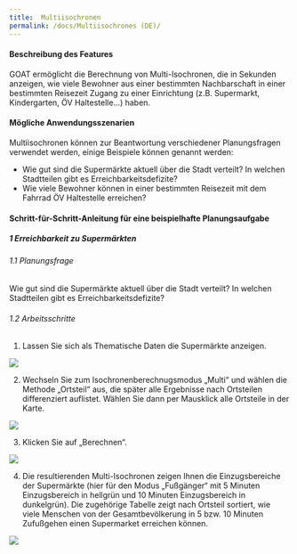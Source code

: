 ```yaml
---
title:  Multiisochronen
permalink: /docs/Multiisochrones (DE)/
---
```


#### Beschreibung des Features
GOAT ermöglicht die Berechnung von Multi-Isochronen, die in Sekunden anzeigen, wie viele Bewohner aus einer bestimmten Nachbarschaft in einer bestimmten Reisezeit Zugang zu einer Einrichtung (z.B. Supermarkt, Kindergarten, ÖV Haltestelle...) haben.

#### Mögliche Anwendungsszenarien
Multiisochronen können zur Beantwortung verschiedener Planungsfragen verwendet werden, einige Beispiele können genannt werden:
- Wie gut sind die Supermärkte aktuell über die Stadt verteilt? In welchen Stadtteilen gibt es Erreichbarkeitsdefizite?
- Wie viele Bewohner können in einer bestimmten Reisezeit mit dem Fahrrad ÖV Haltestelle erreichen?


#### Schritt-für-Schritt-Anleitung für eine beispielhafte Planungsaufgabe
##### 1 Erreichbarkeit zu Supermärkten
###### 1.1 Planungsfrage
Wie gut sind die Supermärkte aktuell über die Stadt verteilt? In welchen Stadtteilen gibt es Erreichbarkeitsdefizite?


###### 1.2 Arbeitsschritte
1. Lassen Sie sich als Thematische Daten die Supermärkte anzeigen.
<img class="img-responsive" src="../../img/Docs/training materials/Multiisochrones/amenity_supermarket.png">

2. Wechseln Sie zum Isochronenberechnugsmodus „Multi“ und wählen die Methode „Ortsteil“ aus, die später alle Ergebnisse nach Ortsteilen differenziert auflistet. Wählen Sie dann per Mausklick alle Ortsteile in der Karte. 
<img class="img-responsive" src="../../img/Docs/training materials/Multiisochrones/multi.png">

3. Klicken Sie auf „Berechnen“.
<img class="img-responsive" src="../../img/Docs/training materials/Multiisochrones/calculate.png">

4. Die resultierenden Multi-Isochronen zeigen Ihnen die Einzugsbereiche der Supermärkte (hier für den Modus „Fußgänger“ mit 5 Minuten Einzugsbereich in hellgrün und 10 Minuten Einzugsbereich in dunkelgrün). Die zugehörige Tabelle zeigt nach Ortsteil sortiert, wie viele Menschen von der Gesamtbevölkerung in 5 bzw. 10 Minuten Zufußgehen einen Supermarket erreichen können. 
<img class="img-responsive" src="../../img/Docs/training materials/Multiisochrones/result_multiisochrone.png">










 